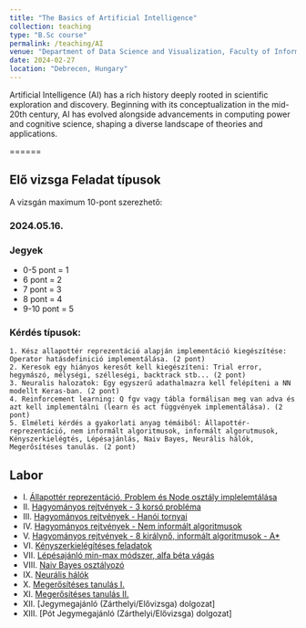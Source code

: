 ```yaml
---
title: "The Basics of Artificial Intelligence"
collection: teaching
type: "B.Sc course"
permalink: /teaching/AI
venue: "Department of Data Science and Visualization, Faculty of Informatics, University of Debrecen"
date: 2024-02-27
location: "Debrecen, Hungary"
---
```


Artificial Intelligence (AI) has a rich history deeply rooted in scientific exploration and discovery. Beginning with its conceptualization in the mid-20th century, AI has evolved alongside advancements in computing power and cognitive science, shaping a diverse landscape of theories and applications.

======

## Elő vizsga Feladat típusok

A vizsgán maximum 10-pont szerezhető:

### 2024.05.16.

### Jegyek

- 0-5 pont = 1
- 6 pont = 2
- 7 pont = 3
- 8 pont = 4
- 9-10 pont = 5

### Kérdés típusok:

    1. Kész allapottér reprezentáció alapján implementáció kiegészítése: Operator hatásdefinició implementálása. (2 pont)
    2. Keresok egy hiányos keresőt kell kiegészíteni: Trial error, hegymászó, mélységi, szélleségi, backtrack stb... (2 pont)
    3. Neuralis halozatok: Egy egyszerű adathalmazra kell felépíteni a NN modellt Keras-ban. (2 pont)
    4. Reinforcement learning: Q fgv vagy tábla formálisan meg van adva és azt kell implementálni (learn és act függvények implementálása). (2 pont)
    5. Elméleti kérdés a gyakorlati anyag témáiból: Állapottér-reprezentáció, nem informált algoritmusok, informált algorutmusok, Kényszerkielégtés, Lépésajánlás, Naiv Bayes, Neurális hálók, Megerősítéses tanulás. (2 pont)

## Labor

- I.    [Állapottér reprezentáció, Problem és Node osztály implelemtálása](../materials/AI/lesson_1)
- II.   [Hagyományos rejtvények - 3 korsó probléma](../materials/AI/lesson_2)
- III.  [Hagyományos rejtvények - Hanói tornyai](../materials/AI/lesson_3)
- IV.   [Hagyományos rejtvények - Nem informált algoritmusok](../materials/AI/lesson_4)
- V.    [Hagyományos rejtvények - 8 királynő, informált algoritmusok - A*](../materials/AI/lesson_5)
- VI.   [Kényszerkielégítéses feladatok](../materials/AI/lesson_6)
- VII.  [Lépésajánló min-max módszer, alfa béta vágás](../materials/AI/lesson_7)
- VIII. [Naiv Bayes osztályozó](../materials/AI/lesson_8)
- IX.   [Neurális hálók](../materials/AI/lesson_9)
- X.    [Megerősítéses tanulás I.](../materials/AI/lesson_10)
- XI.   [Megerősítéses tanulás II.](../materials/AI/lesson_10)
- XII.  [Jegymegajánló (Zárthelyi/Elővizsga) dolgozat]
- XIII. [Pót Jegymegajánló (Zárthelyi/Elővizsga) dolgozat]
